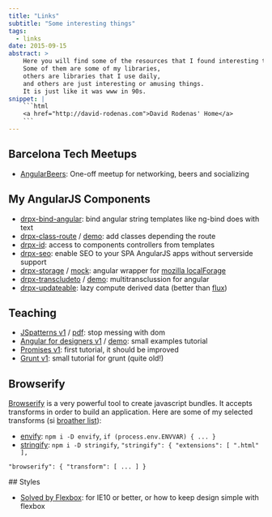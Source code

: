 ```yaml
---
title: "Links"
subtitle: "Some interesting things"
tags:
  - links
date: 2015-09-15
abstract: >
    Here you will find some of the resources that I found interesting to share.
    Some of them are some of my libraries, 
    others are libraries that I use daily,
    and others are just interesting or amusing things.
    It is just like it was www in 90s.
snippet: |
    ```html
    <a href="http://david-rodenas.com">David Rodenas' Home</a>
    ```
---
```


## Barcelona Tech Meetups

* [AngularBeers](https://twitter.com/ngbeers): One-off meetup for networking, beers and socializing

## My AngularJS Components

* [drpx-bind-angular](https://github.com/drpicox/drpx-bind-angular): bind angular string templates like ng-bind does with text
* [drpx-class-route](https://github.com/drpicox/drpx-class-route) / [demo](http://david-rodenas.com/drpx-class-route/demo.html): add classes depending the route
* [drpx-id](https://github.com/drpicox/drpx-id): access to components controllers from templates
* [drpx-seo](https://github.com/drpicox/drpx-seo): enable SEO to your SPA AngularJS apps without serverside support
* [drpx-storage](https://github.com/drpicox/drpx-storage) / [mock](https://github.com/drpicox/drpx-storage-mocks): angular wrapper for [mozilla localForage](https://github.com/mozilla/localForage)
* [drpx-transcludeto](https://github.com/drpicox/drpx-transcludeto) / [demo](http://david-rodenas.com/drpx-transcludeto/demo.html): multitransclussion for angular
* [drpx-updateable](https://github.com/drpicox/drpx-updateable): lazy compute derived data (better than [flux](https://facebook.github.io/flux/))

## Teaching

* [JSpatterns v1](http://david-rodenas.com/tutorial-jspatterns-v1/) / [pdf](http://david-rodenas.com/tutorial-jspatterns-v1/JSandPatterns.pdf): stop messing with dom
* [Angular for designers v1](https://github.com/drpicox/tutorial-angulardesigners-v1) / [demo](http://david-rodenas.com/tutorial-angulardesigners-v1/): small examples tutorial
* [Promises v1](http://david-rodenas.com/tutorial-promises-v1): first tutorial, it should be improved
* [Grunt v1](http://david-rodenas.com/tutorial-gruntjs-v1/#/grunt): small tutorial for grunt (quite old!)

## Browserify

[Browserify](http://browserify.org/) is a very powerful tool to create javascript bundles.
It accepts transforms in order to build an application. Here are some of my selected transforms (si [broather list](https://github.com/substack/node-browserify/wiki/list-of-transforms)):

* [envify](https://github.com/hughsk/envify): `npm i -D envify`, `if (process.env.ENVVAR) { ... }`
* [stringify](https://github.com/JohnPostlethwait/stringify): `npm i -D stringify`, `"stringify": { "extensions": [ ".html" ],`

`"browserify": { "transform": [ ... ] }`

## Styles

* [Solved by Flexbox](http://philipwalton.github.io/solved-by-flexbox/): for IE10 or better, or how to keep design simple with flexbox